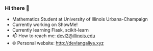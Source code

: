 ### Hi there 👋

- Mathematics Student at University of Illinois Urbana-Champaign
- Currently working on ShowMe!
- Currently learning Flask, scikit-learn
- 📫 How to reach me: devl2@illinois.edu
- 🌐 Personal website: http://devlangaliya.xyz
